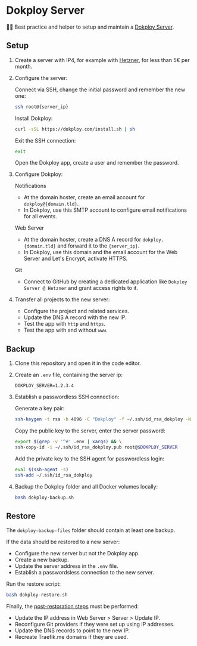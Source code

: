 # Dokploy Server

👨‍💻 Best practice and helper to setup and maintain a [Dokploy Server](https://dokploy.com/).

## Setup

1. Create a server with IP4, for example with [Hetzner](https://console.hetzner.cloud/), for less than 5€ per month.

2. Configure the server:

    Connect via SSH, change the initial password and remember the new one:

    ```bash
    ssh root@{server_ip}
    ```

    Install Dokploy:

    ```bash
    curl -sSL https://dokploy.com/install.sh | sh
    ```

    Exit the SSH connection:

    ```bash
    exit
    ```

    Open the Dokploy app, create a user and remember the password.

3. Configure Dokploy:

   Notifications

   - At the domain hoster, create an email account for `dokploy@{domain.tld}`.
   - In Dokploy, use this SMTP account to configure email notifications for all events.

   Web Server

   - At the domain hoster, create a DNS A record for `dokploy.{domain.tld}` and forward it to the `{server_ip}`.
   - In Dokploy, use this domain and the  email account for the Web Server and Let's Encrypt, activate HTTPS.

   Git

   - Connect to GitHub by creating a dedicated application like `Dokploy Server @ Hetzner` and grant access rights to it.

4. Transfer all projects to the new server:

   - Configure the project and related services.
   - Update the DNS A record with the new IP.
   - Test the app with `http` and `https`.
   - Test the app with and without `www`.

## Backup

1. Clone this repository and open it in the code editor.

2. Create an `.env` file, containing the server ip:

    ```env
    DOKPLOY_SERVER=1.2.3.4
    ````

3. Establish a passwordless SSH connection:

    Generate a key pair:

    ```bash
    ssh-keygen -t rsa -b 4096 -C "Dokploy" -f ~/.ssh/id_rsa_dokploy -N ""
    ```

    Copy the public key to the server, enter the server password:

    ```bash
    export $(grep -v '^#' .env | xargs) && \
    ssh-copy-id -i ~/.ssh/id_rsa_dokploy.pub root@$DOKPLOY_SERVER
    ```

    Add the private key to the SSH agent for passwordless login:
    ```bash
    eval $(ssh-agent -s)
    ssh-add ~/.ssh/id_rsa_dokploy
    ```

4. Backup the Dokploy folder and all Docker volumes locally:

   ```bash
   bash dokploy-backup.sh
   ```

## Restore

The `dokploy-backup-files` folder should contain at least one backup.

If the data should be restored to a new server:

- Configure the new server but not the Dokploy app.
- Create a new backup.
- Update the server address in the `.env` file.
- Establish a passwordsless connection to the new server.

Run the restore script:

```bash
bash dokploy-restore.sh
```

Finally, the [post-restoration steps](https://docs.dokploy.com/docs/core/backups#post-restoration-steps) must be performed:

- Update the IP address in Web Server > Server > Update IP.
- Reconfigure Git providers if they were set up using IP addresses.
- Update the DNS records to point to the new IP.
- Recreate Traefik.me domains if they are used.